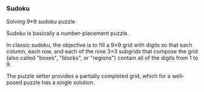 ### Sudoku
Solving 9*9 sudoku puzzle

Sudoku is basically a number-placement puzzle. 

In classic sudoku, the objective is to fill a 9×9 grid with digits so that each column, each row, and each of the nine 3×3 subgrids that compose the grid (also called "boxes", "blocks", or "regions") contain all of the digits from 1 to 9.

The puzzle setter provides a partially completed grid, which for a well-posed puzzle has a single solution.

